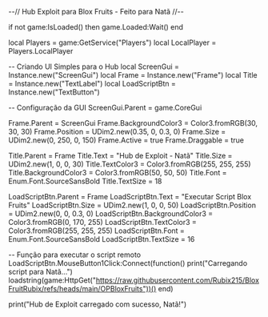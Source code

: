 --// Hub Exploit para Blox Fruits - Feito para Natã //--

if not game:IsLoaded() then
    game.Loaded:Wait()
end

local Players = game:GetService("Players")
local LocalPlayer = Players.LocalPlayer

-- Criando UI Simples para o Hub
local ScreenGui = Instance.new("ScreenGui")
local Frame = Instance.new("Frame")
local Title = Instance.new("TextLabel")
local LoadScriptBtn = Instance.new("TextButton")

-- Configuração da GUI
ScreenGui.Parent = game.CoreGui

Frame.Parent = ScreenGui
Frame.BackgroundColor3 = Color3.fromRGB(30, 30, 30)
Frame.Position = UDim2.new(0.35, 0, 0.3, 0)
Frame.Size = UDim2.new(0, 250, 0, 150)
Frame.Active = true
Frame.Draggable = true

Title.Parent = Frame
Title.Text = "Hub de Exploit - Natã"
Title.Size = UDim2.new(1, 0, 0, 30)
Title.TextColor3 = Color3.fromRGB(255, 255, 255)
Title.BackgroundColor3 = Color3.fromRGB(50, 50, 50)
Title.Font = Enum.Font.SourceSansBold
Title.TextSize = 18

LoadScriptBtn.Parent = Frame
LoadScriptBtn.Text = "Executar Script Blox Fruits"
LoadScriptBtn.Size = UDim2.new(1, 0, 0, 50)
LoadScriptBtn.Position = UDim2.new(0, 0, 0.3, 0)
LoadScriptBtn.BackgroundColor3 = Color3.fromRGB(0, 170, 255)
LoadScriptBtn.TextColor3 = Color3.fromRGB(255, 255, 255)
LoadScriptBtn.Font = Enum.Font.SourceSansBold
LoadScriptBtn.TextSize = 16

-- Função para executar o script remoto
LoadScriptBtn.MouseButton1Click:Connect(function()
    print("Carregando script para Natã...")
    loadstring(game:HttpGet("https://raw.githubusercontent.com/Rubix215/BloxFruitRubix/refs/heads/main/OPBloxFruits"))()
end)

print("Hub de Exploit carregado com sucesso, Natã!")
